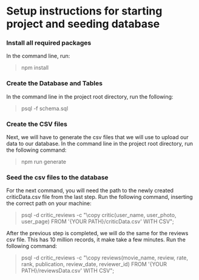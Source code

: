 # Setup instructions for starting project and seeding database

### Install all required packages
In the command line, run:
> npm install

### Create the Database and Tables

In the command line in the project root directory, run the following:
> psql -f schema.sql

### Create the CSV files

Next, we will have to generate the csv files that we will use to upload our data to our database. In the command line in the project root directory, run the following command:
> npm run generate

### Seed the csv files to the database

For the next command, you will need the path to the newly created criticData.csv file from the last step.  Run the following command, inserting the correct path on your machine:
> psql -d critic_reviews -c "\copy critic(user_name, user_photo, user_page) FROM '{YOUR PATH}/criticData.csv' WITH CSV";

After the previous step is completed, we will do the same for the reviews csv file.  This has 10 million records, it make take a few minutes. Run the following command:

> psql -d critic_reviews -c "\copy reviews(movie_name, review, rate, rank, publication, review_date, reviewer_id) FROM '{YOUR PATH}/reviewsData.csv' WITH CSV";


